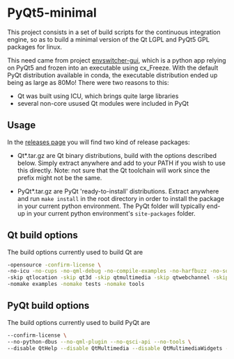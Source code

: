# PyQt5-minimal

This project consists in a set of build scripts for the continuous integration engine, so as to build a minimal version of the Qt LGPL and PyQt5 GPL packages for linux.

This need came from project [envswitcher-gui](https://github.com/smarie/env-switcher-gui), which is a python app relying on PyQt5 and frozen into an executable using cx_Freeze. With the default PyQt distribution available in conda, the executable distribution ended up being as large as 80Mo! There were two reasons to this: 

* Qt was built using ICU, which brings quite large libraries
* several non-core usused Qt modules were included in PyQt

## Usage

In the [releases page](https://github.com/smarie/PyQt5-minimal/releases) you will find two kind of release packages:

* Qt*.tar.gz are Qt binary distributions, build with the options described below. Simply extract anywhere and add to your PATH if you wish to use this directly. Note: not sure that the Qt toolchain will work since the prefix might not be the same.

* PyQt*.tar.gz are PyQt 'ready-to-install' distributions. Extract anywhere and run `make install` in the root directory in order to install the package in your current python environment. The PyQt folder will typically end-up in your current python environment's `site-packages` folder.

## Qt build options

The build options currently used to build Qt are

```bash
-opensource -confirm-license \
-no-icu -no-cups -no-qml-debug -no-compile-examples -no-harfbuzz -no-sql-mysql -no-sql-odbc -no-sql-sqlite -qt-pcre \
-skip qtlocation -skip qt3d -skip qtmultimedia -skip qtwebchannel -skip qtwayland -skip qtandroidextras -skip qtwebsockets -skip qtconnectivity -skip qtdoc -skip qtwebview -skip qtimageformats -skip qtwebengine -skip qtquickcontrols2 -skip qttranslations -skip qtxmlpatterns -skip qtactiveqt -skip qtx11extras -skip qtsvg -skip qtscript -skip qtserialport -skip qtdeclarative -skip qtgraphicaleffects -skip qtcanvas3d -skip qtmacextras -skip qttools -skip qtwinextras -skip qtsensors -skip qtenginio -skip qtquickcontrols -skip qtserialbus \
-nomake examples -nomake tests -nomake tools
```

## PyQt build options

The build options currently used to build PyQt are

```bash
--confirm-license \
--no-python-dbus --no-qml-plugin --no-qsci-api --no-tools \
--disable QtHelp --disable QtMultimedia --disable QtMultimediaWidgets --disable QtNetwork --disable QtOpenGL --disable QtPrintSupport --disable QtQml --disable QtQuick --disable QtSql --disable QtSvg --disable QtTest --disable QtWebKit --disable QtWebKitWidgets --disable QtXml --disable QtXmlPatterns --disable QtDesigner --disable QAxContainer --disable QtDBus --disable QtWebSockets --disable QtWebChannel --disable QtNfc --disable QtBluetooth --disable QtX11Extras --disable QtQuickWidgets --disable _QOpenGLFunctions_2_0 --disable _QOpenGLFunctions_2_1 --disable _QOpenGLFunctions_4_1_Core
```
